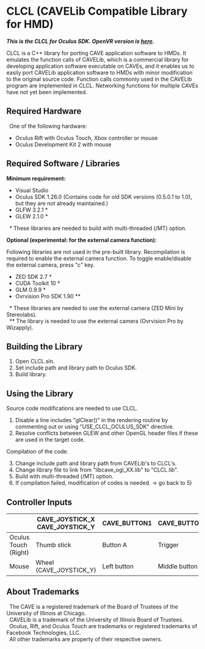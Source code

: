 # CLCL (CAVELib Compatible Library for HMD)

***This is the CLCL for Oculus SDK. OpenVR version is [here](https://github.com/kawaharas/CLCL-OpenVR).***

CLCL is a C++ library for porting CAVE application software to HMDs. 
It emulates the function calls of CAVELib, which is a commercial library 
for developing application software executable on CAVEs, 
and it enables us to easily port CAVELib application software 
to HMDs with minor modification to the original source code.
Function calls commonly used in the CAVELib program are implemented 
in CLCL. Networking functions for multiple CAVEs have not yet been implemented.

## Required Hardware

&nbsp; One of the following hardware:

- Oculus Rift with Oculus Touch, Xbox controller or mouse
- Oculus Development Kit 2 with mouse

## Required Software / Libraries

**Minimum requirement:**

- Visual Studio
- Oculus SDK 1.26.0 (Contains code for old SDK versions (0.5.0.1 to 1.0), but they are not already maintained.)
- GLFW 3.2.1 *
- GLEW 2.1.0 *

&nbsp; \*  These libraries are needed to build with multi-threaded (/MT) option.

**Optional (experimental: for the external camera function):**

Following libraries are not used in the pre-built library. 
Recompilation is required to enable the external camera function. 
To toggle enable/disable the external camera, press "c" key.

- ZED SDK 2.7 *
- CUDA Toolkit 10 *
- GLM 0.9.9 *
- Ovrvision Pro SDK 1.90 **

&nbsp; \*  These libraries are needed to use the external camera (ZED Mini by Stereolabs).  
&nbsp; \** The library is needed to use the external camera (Ovrvision Pro by Wizapply).

## Building the Library

1) Open CLCL.sln.
2) Set include path and library path to Oculus SDK.
3) Build library.

## Using the Library

Source code modifications are needed to use CLCL.

1) Disable a line includes "glClear()" in the rendering routine by commenting out or using "USE_CLCL_OCULUS_SDK" directive.
2) Resolve conflicts between GLEW and other OpenGL header files if these are used in the target code.

Compilation of the code.

3) Change include path and library path from CAVELib's to CLCL's.
4) Change library file to link from "libcave_ogl_XX.lib" to "CLCL.lib".
5) Build with multi-threaded (/MT) option.
6) If compilation failed, modification of codes is needed. -> go back to 5)

## Controller Inputs

| |CAVE_JOYSTICK_X<br>CAVE_JOYSTICK_Y |CAVE_BUTTON1 |CAVE_BUTTON2 |CAVE_BUTTON3 |
|---|---|---|---|---|
|Oculus Touch (Right) |Thumb stick |Button A |Trigger |Button B |
|Mouse |Wheel (CAVE_JOYSTICK_Y) |Left button |Middle button |Right button |

## About Trademarks

&nbsp; The CAVE is a registered trademark of the Board of Trustees of the University of Illinois at Chicago.  
&nbsp; CAVELib is a trademark of the University of Illinois Board of Trustees.  
&nbsp; Oculus, Rift, and Oculus Touch are trademarks or registered trademarks of Facebook Technologies, LLC.  
&nbsp; All other trademarks are property of their respective owners.
